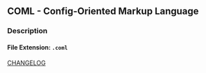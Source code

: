 ## COML - Config-Oriented Markup Language

### Description

#### File Extension: `.coml`

[CHANGELOG](CHANGELOG.md)
